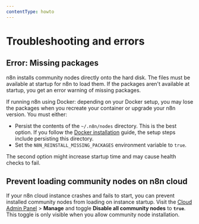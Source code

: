 ```yaml
---
contentType: howto
---
```


# Troubleshooting and errors

## Error: Missing packages

n8n installs community nodes directly onto the hard disk. The files must be available at startup for n8n to load them. If the packages aren't available at startup, you get an error warning of missing packages.

If running n8n using Docker: depending on your Docker setup, you may lose the packages when you recreate your container or upgrade your n8n version. You must either:

* Persist the contents of the `~/.n8n/nodes` directory. This is the best option. If you follow the [Docker installation](/hosting/installation/docker.md) guide, the setup steps include persisting this directory.
* Set the `N8N_REINSTALL_MISSING_PACKAGES` environment variable to `true`.

The second option might increase startup time and may cause health checks to fail.

## Prevent loading community nodes on n8n cloud

If your n8n cloud instance crashes and fails to start, you can prevent installed community nodes from loading on instance startup. Visit the [Cloud Admin Panel](/manage-cloud/cloud-admin-dashboard.md) > **Manage** and toggle **Disable all community nodes** to **`true`**. This toggle is only visible when you allow community node installation.
